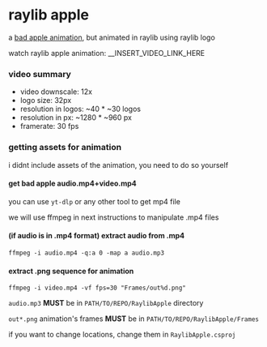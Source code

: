 ﻿# raylib apple
a [bad apple animation](https://youtu.be/FtutLA63Cp8), but animated in raylib using raylib logo

watch raylib apple animation: __INSERT_VIDEO_LINK_HERE

### video summary
- video downscale: 12x
- logo size: 32px
- resolution in logos: ~40 * ~30 logos
- resolution in px: ~1280 * ~960 px
- framerate: 30 fps

### getting assets for animation
i didnt include assets of the animation, you need to do so yourself

#### get bad apple audio.mp4+video.mp4
you can use `yt-dlp` or any other tool to get mp4 file

we will use ffmpeg in next instructions to manipulate .mp4 files

#### (if audio is in .mp4 format) extract audio from .mp4
```
ffmpeg -i audio.mp4 -q:a 0 -map a audio.mp3
```

#### extract .png sequence for animation
```
ffmpeg -i video.mp4 -vf fps=30 "Frames/out%d.png"
```

`audio.mp3` **MUST** be in `PATH/TO/REPO/RaylibApple` directory

`out*.png` animation's frames **MUST** be in `PATH/TO/REPO/RaylibApple/Frames`

if you want to change locations, change them in `RaylibApple.csproj`